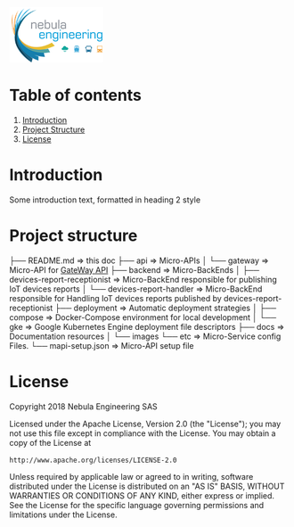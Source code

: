 ![NebulaE](docs/images/nebula.png "Nebula Engineering SAS")

# Table of contents
1. [Introduction](#introduction)
2. [Project Structure](#structure)
3. [License](#license)

# Introduction <a name="introduction"></a>
Some introduction text, formatted in heading 2 style

# Project structure <a name="structure"></a>

├── README.md                           => this doc
├── api                                 => Micro-APIs
│   └── gateway                         => Micro-API for [GateWay API](https://github.com/nebulae-tpm/gateway)
├── backend                             => Micro-BackEnds
│   ├── devices-report-receptionist     => Micro-BackEnd responsible for publishing IoT devices reports
│   └── devices-report-handler          => Micro-BackEnd responsible for Handling IoT devices reports published by devices-report-receptionist
├── deployment                          => Automatic deployment strategies
│   ├── compose                         => Docker-Compose environment for local development
│   └── gke                             => Google Kubernetes Engine deployment file descriptors
├── docs                                => Documentation resources
│   └── images
└── etc                                 => Micro-Service config Files.
    └── mapi-setup.json                 => Micro-API setup file


# License <a name="license"></a>

Copyright 2018 Nebula Engineering SAS

Licensed under the Apache License, Version 2.0 (the "License");
you may not use this file except in compliance with the License.
You may obtain a copy of the License at

    http://www.apache.org/licenses/LICENSE-2.0

Unless required by applicable law or agreed to in writing, software
distributed under the License is distributed on an "AS IS" BASIS,
WITHOUT WARRANTIES OR CONDITIONS OF ANY KIND, either express or implied.
See the License for the specific language governing permissions and
limitations under the License.